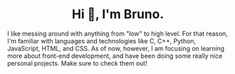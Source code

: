 <h1 align="center">Hi 👋, I'm Bruno.</h1>

<p align="left">I like messing around with anything from "low" to high level. For that reason, I'm familiar with languages and technologies like C, C++, Python, JavaScript, HTML, and CSS. As of now, however, I am focusing on learning more about front-end development, and have been doing some really nice personal projects. Make sure to check them out!</p>
